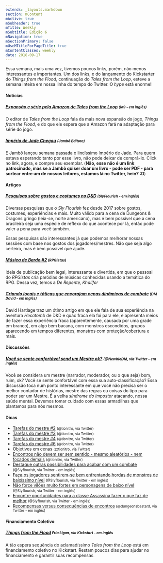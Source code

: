 ```yaml
---
extends: _layouts.markdown
section: mContent
mActive: true
mSubheader: true
mTitle: Weekly
mSubtitle: Edição 6
mNavigation: true
mSectionPrimary: false
mUseMTitleForPageTitle: true
mContentClasses: weekly
date: 2018-09-17
---
```


Essa semana, mais uma vez, tivemos poucos links, porém, não menos interessantes e importantes. Um dos links, o do lançamento do Kickstarter do *Things from the Flood*, continuação do *Tales from the Loop*, esteve a semana inteira em nossa linha do tempo do Twitter. O *hype* está enorme!

#### Notícias

##### [Expansão e série pela Amazon de Tales from the Loop] <small>(io9 - em inglês)</small>
O editor de *Tales from the Loop* fala da mais nova expansão do jogo, *Things from the Flood*, e do que ele espera que a Amazon fará na adaptação para série do jogo.

##### [Império de Jade Chegou] <small>(Jambô Editora)</small>
E Jambô lançou semana passada o lindíssimo Império de Jade. Para quem estava esperando tanto por esse livro, não pode deixar de comprá-lo. Click no link, agora, e compre seu exemplar. (__Não, esse não é um link patrocinado, mas se a Jambô quiser doar um livro - pode ser PDF - para sortear entre um de nossos leitores, estamos lá no Twitter, hein? :D__)

#### Artigos

##### [Pesquisas sobre gostos e costumes no D&D] <small>(SlyFlourish - em inglês)</small>
Diversas pesquisas que o *Sly Flourish* fez desde 2017 sobre gostos, costumes, experiências e mais. Muito válido para a cena de Dungeons & Dragons gringo (leia-se, norte americano), mas é bem possível que a cena brasileira seja uma espécie de reflexo do que acontece por lá, então pode valer a pena para você também.

Essas pesquisas são interessantes já que podemos melhorar nossas sessões com base nos gostos dos jogadores/mestres. Não que seja algo certeiro, mas é bem possível que ajude.

##### [Música de Bardo #2] <small>(RPGistas)</small>
Ideia de publicação bem legal, interessante e divertida, em que o pessoal do *RPGistas* cria paródias de músicas conhecidas usando a temática do RPG. Dessa vez, temos a *De Repente, Khalifor* 

##### [Criando locais e táticas que encorajam cenas dinâmicas de combate] <small>(DM David - em inglês)</small>
David Hartlage traz um ótimo artigo em que ele fala de sua experiência na aventura *Hecatomb* de D&D e quão fraca ela foi para ele, e apresenta meios de fazer essa experiência fraca (aparentemente, causada por uma grade em branco), em algo bem bacana, com monstros escondidos, grupos aparecendo em tempos diferentes, monstros com proteção/cobertura e mais.

#### Discussões

##### [Você se sente confortável send um Mestre ok?] <small>(@NewbieDM, via Twitter - em inglês)</small>
Você se considera um mestre (narrador, moderador, ou o que seja) bom, ruim, ok? Você se sente confortável com essa sua auto-classificação? Essa discussão toca num ponto interessante em que você não precisa ser o melhor contador de histórias, mestre das regras ou coisas do tipo para poder ser um Mestre. É a velha *síndrome do impostor* atacando, nossa saúde mental. Devemos tomar cuidado com essas armadilhas que plantamos para nós mesmos.

#### Dicas

- [Tarefas do mestre #2] <small>(@tionitro, via Twitter)</small>
- [Tarefas do mestre #3] <small>(@tionitro, via Twitter)</small>
- [Tarefas do mestre #4] <small>(@tionitro, via Twitter)</small>
- [Tarefas do mestre #6] <small>(@tionitro, via Twitter)</small>
- [Objetivos em cenas] <small>(@tionitro, via Twitter)</small>
- [Encontros não devem ser sem sentido - mesmo aleatórios - nem focados demais] <small>(@tionitro, via Twitter)</small>
- [Destaque outras possibilidades para acabar com um combate] <small>(@Slyflourish, via Twitter - em inglês)</small>
- [Faça os jogadores sentirem-se bem enfrentando hordas de monstros de baixíssimo nível] <small>(@Slyflourish, via Twitter - em inglês)</small>
- [Não force vilões muito fortes em personagens de baixo nível] <small>(@Slyflourish, via Twitter - em inglês)</small>
- [Encontre oportunidades para a classe Assassina fazer o que faz de melhor] <small>(@Slyflourish, via Twitter - em inglês)</small>
- [Recompensas versus consequências de encontros] <small>(@dungeonsbastard, via Twitter - em inglês)</small>

#### Financiamento Coletivo

##### [Things from the Flood] <small>Fria Ligan, via Kickstart - em inglês</small>
A tão espera sequência do aclamadíssimo *Tales from the Loop* está em financiamento coletivo no Kickstart. Restam poucos dias para ajudar no financiamento e garantir suas recompensas.

[Tarefas do mestre #2]: https://twitter.com/tionitro/status/1041493381929680899
[Tarefas do mestre #3]: https://twitter.com/tionitro/status/1041860225941336065
[Tarefas do mestre #4]: https://twitter.com/tionitro/status/1042213467174920192
[Tarefas do mestre #6]: https://twitter.com/tionitro/status/1043516057850396673
[Objetivos em cenas]: https://twitter.com/tionitro/status/1043978708762193920
[Encontros não devem ser sem sentido - mesmo aleatórios - nem focados demais]: https://twitter.com/SlyFlourish/status/1041705919606865920
[Destaque outras possibilidades para acabar com um combate]: https://twitter.com/SlyFlourish/status/1042084713635237894
[Faça os jogadores sentirem-se bem enfrentando hordas de monstros de baixíssimo nível]: https://twitter.com/SlyFlourish/status/1043188202520145920
[Não force vilões muito fortes em personagens de baixo nível]: https://twitter.com/SlyFlourish/status/1042809497914433537
[Encontre oportunidades para a classe Assassina fazer o que faz de melhor]: https://twitter.com/SlyFlourish/status/1043928027657383937
[Recompensas versus consequências de encontros]: https://twitter.com/dungeonbastard/status/1042191538099347458
[Things from the Flood]: https://www.kickstarter.com/projects/1192053011/things-from-the-flood-sequel-to-tales-from-the-loo
[Expansão e série pela Amazon de Tales from the Loop]: https://io9.gizmodo.com/tales-from-the-loops-publisher-discusses-the-new-90s-ex-1829038792
[Império de Jade Chegou]: https://jamboeditora.com.br/
[Você se sente confortável send um Mestre ok?]: https://twitter.com/newbiedm/status/1043290693865811969
[Pesquisas sobre gostos e costumes no D&D]: http://slyflourish.com/facebook_surveys.html
[Música de Bardo #2]: http://rpgista.com.br/2018/09/21/musica-de-bardo-2-de-repente-khalifor/
[Criando locais e táticas que encorajam cenas dinâmicas de combate]: http://dmdavid.com/tag/creating-dd-locations-that-encourage-dynamic-combat-scenes/